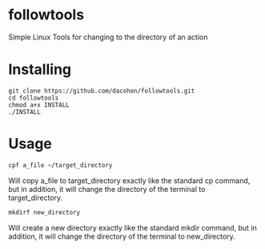 followtools
===========

Simple Linux Tools for changing to the directory of an action

Installing
==========

```
git clone https://github.com/dacohen/followtools.git
cd followtools
chmod a+x INSTALL
./INSTALL
```

Usage
=====

```bash
cpf a_file ~/target_directory
```

Will copy a_file to target_directory exactly like the standard cp command, but in addition, it will change the directory of the terminal to target_directory.

```bash
mkdirf new_directory
```

Will create a new directory exactly like the standard mkdir command, but in addition, it will change the directory of the terminal to new_directory.
